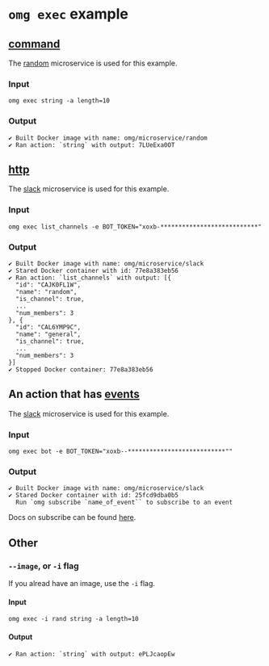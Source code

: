 # `omg exec` example

## [command](https://microservice.guide/schema/interface/#command)
The [random](https://github.com/microservice/random) microservice is used for this example.

### Input
```
omg exec string -a length=10
```

### Output
```
✔ Built Docker image with name: omg/microservice/random
✔ Ran action: `string` with output: 7LUeExa0OT
```

## [http](https://microservice.guide/schema/interface/#http)
The [slack](https://github.com/microservice/slack) microservice is used for this example.

### Input
```
omg exec list_channels -e BOT_TOKEN="xoxb-***************************"
```

### Output
```
✔ Built Docker image with name: omg/microservice/slack
✔ Stared Docker container with id: 77e8a383eb56
✔ Ran action: `list_channels` with output: [{
  "id": "CAJK0FL1W",
  "name": "random",
  "is_channel": true,
  ...
  "num_members": 3
}, {
  "id": "CAL6YMP9C",
  "name": "general",
  "is_channel": true,
  ...
  "num_members": 3
}]
✔ Stopped Docker container: 77e8a383eb56
```

## An action that has [events](https://microservice.guide/schema/events/)
The [slack](https://github.com/microservice/slack) microservice is used for this example.

### Input
```
omg exec bot -e BOT_TOKEN="xoxb--***************************""
```

### Output
```
✔ Built Docker image with name: omg/microservice/slack
✔ Stared Docker container with id: 25fcd9dba0b5
  Run `omg subscribe `name_of_event`` to subscribe to an event
```
Docs on subscribe can be found [here](/docs/example-subscribe.md).

## Other
### `--image`, or `-i` flag
If you alread have an image, use the `-i` flag.

#### Input
```
omg exec -i rand string -a length=10
```

#### Output
```
✔ Ran action: `string` with output: ePLJcaopEw
```
